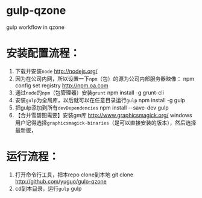 gulp-qzone
==========

gulp workflow in qzone

安装配置流程：
====

1. 下载并安装`node` http://nodejs.org/
2. 因为在公司内网，所以设置一下`npm`（包）的源为公司内部服务器映像：
		npm config set registry http://npm.oa.com
3. 通过`node`的`npm`（包管理器）安装`grunt`
		npm install -g grunt-cli
4. 安装`gulp`为全局库，以后就可以在任意目录运行`gulp`
		npm install -g gulp
5. 把gulp添加到所有`devDependencies`
		npm install --save-dev gulp
6. 【合并雪碧图需要】安装gm库 http://www.graphicsmagick.org/
windows用户记得选择`graphicsmagick-binaries`（是可以直接安装的版本），然后选择最新版，

运行流程：
====

1. 打开命令行工具，把本repo clone到本地
		git clone http://github.com/yuguo/gulp-qzone
2. cd到本目录，运行`gulp`
		gulp

